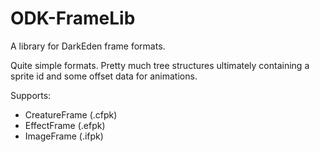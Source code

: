 # ODK-FrameLib
A library for DarkEden frame formats.

Quite simple formats. Pretty much tree structures ultimately containing a sprite id and some offset data for animations.

Supports:
* CreatureFrame (.cfpk)
* EffectFrame (.efpk)
* ImageFrame (.ifpk)

